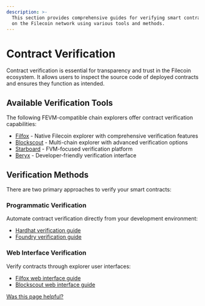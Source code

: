 ```yaml
---
description: >-
  This section provides comprehensive guides for verifying smart contracts
  on the Filecoin network using various tools and methods.
---
```


# Contract Verification

Contract verification is essential for transparency and trust in the Filecoin ecosystem. It allows users to inspect the source code of deployed contracts and ensures they function as intended.

## Available Verification Tools

The following FEVM-compatible chain explorers offer contract verification capabilities:

- [Filfox](https://filfox.info/en/contract) - Native Filecoin explorer with comprehensive verification features
- [Blockscout](https://filecoin.blockscout.com/) - Multi-chain explorer with advanced verification options
- [Starboard](https://fvm.starboard.ventures/explorer/verifier) - FVM-focused verification platform
- [Beryx](https://beryx.zondax.ch/contract_verifier) - Developer-friendly verification interface

## Verification Methods

There are two primary approaches to verify your smart contracts:

### Programmatic Verification
Automate contract verification directly from your development environment:
- [Hardhat verification guide](/smart-contracts/developing-contracts/verify-a-contract/programmatic/hardhat.md)
- [Foundry verification guide](/smart-contracts/developing-contracts/verify-a-contract/programmatic/foundry.md)

### Web Interface Verification
Verify contracts through explorer user interfaces:
- [Filfox web interface guide](/smart-contracts/developing-contracts/verify-a-contract/web-interface/filfox.md)
- [Blockscout web interface guide](/smart-contracts/developing-contracts/verify-a-contract/web-interface/blockscout.md)

[Was this page helpful?](https://airtable.com/apppq4inOe4gmSSlk/pagoZHC2i1iqgphgl/form?prefill_Page+URL=https://docs.filecoin.io/smart-contracts/developing-contracts/verify-a-contract)
